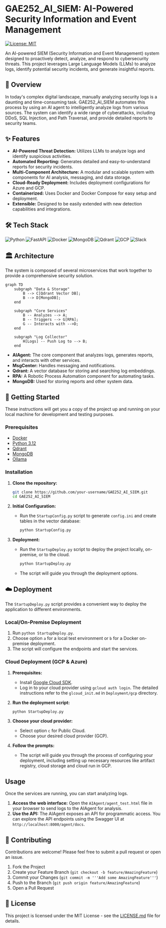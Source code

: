 # GAE252_AI_SIEM: AI-Powered Security Information and Event Management

[![License: MIT](https://img.shields.io/badge/License-MIT-yellow.svg)](https://opensource.org/licenses/MIT)

An AI-powered SIEM (Security Information and Event Management) system designed to proactively detect, analyze, and respond to cybersecurity threats. This project leverages Large Language Models (LLMs) to analyze logs, identify potential security incidents, and generate insightful reports.

## 🚀 Overview

In today's complex digital landscape, manually analyzing security logs is a daunting and time-consuming task. GAE252_AI_SIEM automates this process by using an AI agent to intelligently analyze logs from various sources. The system can identify a wide range of cyberattacks, including DDoS, SQL Injection, and Path Traversal, and provide detailed reports to security teams.

## ✨ Features

*   **AI-Powered Threat Detection:** Utilizes LLMs to analyze logs and identify suspicious activities.
*   **Automated Reporting:** Generates detailed and easy-to-understand reports for security incidents.
*   **Multi-Component Architecture:** A modular and scalable system with components for AI analysis, messaging, and data storage.
*   **Cloud-Ready Deployment:** Includes deployment configurations for Azure and GCP.
*   **Containerized:** Uses Docker and Docker Compose for easy setup and deployment.
*   **Extensible:** Designed to be easily extended with new detection capabilities and integrations.

## 🛠️ Tech Stack

![Python](https://img.shields.io/badge/python-3670A0?style=for-the-badge&logo=python&logoColor=ffdd54)
![FastAPI](https://img.shields.io/badge/FastAPI-005571?style=for-the-badge&logo=fastapi)
![Docker](https://img.shields.io/badge/docker-%230db7ed.svg?style=for-the-badge&logo=docker&logoColor=white)
![MongoDB](https://img.shields.io/badge/MongoDB-%234ea94b.svg?style=for-the-badge&logo=mongodb&logoColor=white)
![Qdrant](https://img.shields.io/badge/qdrant-%23E62F2B.svg?style=for-the-badge&logo=qdrant&logoColor=white)
![GCP](https://img.shields.io/badge/GCP-%234285F4.svg?style=for-the-badge&logo=google-cloud&logoColor=white)
![Slack](https://img.shields.io/badge/Slack-4A154B?style=for-the-badge&logo=slack&logoColor=white)

## 🏛️ Architecture

The system is composed of several microservices that work together to provide a comprehensive security solution.

```mermaid
graph TD
    subgraph "Data & Storage"
        B --> C[Qdrant Vector DB];
        B --> D[MongoDB];
    end

    subgraph "Core Services"
        B -- Analyzes --> A;
        B -- Triggers --> G[RPA];
        G -- Interacts with -->D;
    end

    subgraph "Log Collector"
        H[Logs] -- Push Log to --> B;
    end
```

*   **AIAgent:** The core component that analyzes logs, generates reports, and interacts with other services.
*   **MsgCenter:** Handles messaging and notifications.
*   **Qdrant:** A vector database for storing and searching log embeddings.
*   **RPA:** A Robotic Process Automation component for automating tasks.
*   **MongoDB:** Used for storing reports and other system data.

## 🏁 Getting Started

These instructions will get you a copy of the project up and running on your local machine for development and testing purposes.

### Prerequisites

*   [Docker](https://docs.docker.com/get-docker/)
*   [Python 3.12](https://www.python.org/downloads/)
*   [Qdrant](https://qdrant.tech/documentation/quickstart/)
*   [MongoDB](https://www.mongodb.com/docs/manual/tutorial/install-mongodb-community-with-docker/)
*   [Ollama](https://ollama.com/)

### Installation

1.  **Clone the repository:**
    ```bash
    git clone https://github.com/your-username/GAE252_AI_SIEM.git
    cd GAE252_AI_SIEM
    ```

2.  **Initial Configuration:**
    *   Run the `StartupConfig.py` script to generate `config.ini` and create tables in the vector database:
        ```bash
        python StartupConfig.py
        ```

3.  **Deployment:**
    *   Run the `StartupDeploy.py` script to deploy the project locally, on-premise, or to the cloud.
        ```bash
        python StartupDeploy.py
        ```
    *   The script will guide you through the deployment options.

## ☁️ Deployment

The `StartupDeploy.py` script provides a convenient way to deploy the application to different environments.

### Local/On-Premise Deployment

1.  Run `python StartupDeploy.py`.
2.  Choose option `a` for a local test environment or `b` for a Docker on-premise deployment.
3.  The script will configure the endpoints and start the services.

### Cloud Deployment (GCP & Azure)

1.  **Prerequisites:**
    *   Install [Google Cloud SDK](https://cloud.google.com/sdk/docs/install).
    *   Log in to your cloud provider using `gcloud auth login`. The detailed instructions refer to the `glcoud_init.md` in `Deployment/gcp` directory.

2.  **Run the deployment script:**
    ```bash
    python StartupDeploy.py
    ```

3.  **Choose your cloud provider:**
    *   Select option `c` for Public Cloud.
    *   Choose your desired cloud provider (GCP).

4.  **Follow the prompts:**
    *   The script will guide you through the process of configuring your deployment, including setting up necessary resources like artifact registry, cloud storage and cloud run in GCP.

## Usage

Once the services are running, you can start analyzing logs.

1.  **Access the web interface:** Open the `AIAgent/agent_test.html` file in your browser to send logs to the AIAgent for analysis.
2.  **Use the API:** The AIAgent exposes an API for programmatic access. You can explore the API endpoints using the Swagger UI at `http://localhost:8000/agent/docs`.

## 🤝 Contributing

Contributions are welcome! Please feel free to submit a pull request or open an issue.

1.  Fork the Project
2.  Create your Feature Branch (`git checkout -b feature/AmazingFeature`)
3.  Commit your Changes (`git commit -m '''Add some AmazingFeature'''`)
4.  Push to the Branch (`git push origin feature/AmazingFeature`)
5.  Open a Pull Request

## 📄 License

This project is licensed under the MIT License - see the [LICENSE.md](LICENSE.md) file for details.
